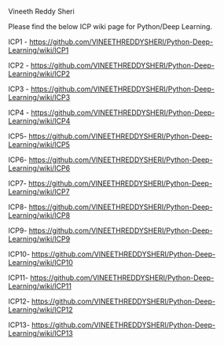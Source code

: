 Vineeth Reddy Sheri

Please find the below ICP wiki page for Python/Deep Learning.

ICP1 - https://github.com/VINEETHREDDYSHERI/Python-Deep-Learning/wiki/ICP1

ICP2 - https://github.com/VINEETHREDDYSHERI/Python-Deep-Learning/wiki/ICP2

ICP3 - https://github.com/VINEETHREDDYSHERI/Python-Deep-Learning/wiki/ICP3

ICP4 - https://github.com/VINEETHREDDYSHERI/Python-Deep-Learning/wiki/ICP4

ICP5- https://github.com/VINEETHREDDYSHERI/Python-Deep-Learning/wiki/ICP5

ICP6- https://github.com/VINEETHREDDYSHERI/Python-Deep-Learning/wiki/ICP6

ICP7- https://github.com/VINEETHREDDYSHERI/Python-Deep-Learning/wiki/ICP7

ICP8- https://github.com/VINEETHREDDYSHERI/Python-Deep-Learning/wiki/ICP8

ICP9- https://github.com/VINEETHREDDYSHERI/Python-Deep-Learning/wiki/ICP9

ICP10- https://github.com/VINEETHREDDYSHERI/Python-Deep-Learning/wiki/ICP10

ICP11- https://github.com/VINEETHREDDYSHERI/Python-Deep-Learning/wiki/ICP11

ICP12- https://github.com/VINEETHREDDYSHERI/Python-Deep-Learning/wiki/ICP12

ICP13- https://github.com/VINEETHREDDYSHERI/Python-Deep-Learning/wiki/ICP13
